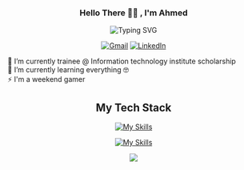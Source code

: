 <div align="center">

<h3>Hello There 👋🏻 , I'm Ahmed </h3>

![Typing SVG](https://readme-typing-svg.demolab.com?font=Fira+Code&weight=500&size=24&color=04d9ff&center=true&vCenter=true&width=435&lines=Front+End+Developer;Electrical+Engineer;Passionate+Learner)

[![Gmail](https://img.shields.io/badge/Gmail-D14836?style=for-the-badge&logo=gmail&logoColor=white)](mailto:ahmed.alameldeen.me@gmail.com)
[![LinkedIn](https://img.shields.io/badge/LinkedIn-0077B5?style=for-the-badge&logo=linkedin&logoColor=white)](https://www.linkedin.com/in/ahmedalam98/)
   
</div>

🔭 I’m currently trainee @ Information technology institute scholarship
<br>
🌱 I’m currently learning everything 🤓
<br>
⚡ I'm a weekend gamer

<div align="center">

## My Tech Stack

[![My Skills](https://skillicons.dev/icons?i=html,css,js,ts,sass,jest,git)](https://skillicons.dev)

[![My Skills](https://skillicons.dev/icons?i=react,redux,nextjs,vue,nodejs,tailwind,materialui)](https://skillicons.dev)

</div>

<p align="center">
   <img src="https://capsule-render.vercel.app/api?type=waving&color=0:00c3ff,100:ffff1c&height=80&section=footer"/>
</p>
